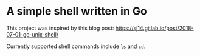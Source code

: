 # A simple shell written in Go

This project was inspired by this blog post: https://sj14.gitlab.io/post/2018-07-01-go-unix-shell/

Currently supported shell commands include `ls` and `cd`.



